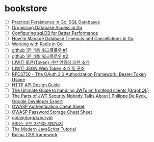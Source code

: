 # bookstore

- [ ] [Practical Persistence in Go: SQL Databases](https://www.alexedwards.net/blog/practical-persistence-sql)
- [ ] [Organising Database Access in Go](https://www.alexedwards.net/blog/organising-database-access)
- [ ] [Configuring sql.DB for Better Performance](https://www.alexedwards.net/blog/configuring-sqldb)
- [ ] [How to Manage Database Timeouts and Cancellations in Go](https://www.alexedwards.net/blog/how-to-manage-database-timeouts-and-cancellations-in-go)
- [ ] [Working with Redis in Go](https://www.alexedwards.net/blog/working-with-redis)
- [ ] [github 1인 개발 워크플로우 #1](https://www.huskyhoochu.com/issue-based-version-control-101/#question)
- [ ] [github 1인 개발 워크플로우 #2](https://www.huskyhoochu.com/issue-based-version-control-201#review)
- [ ] [[JWT] 토큰(Token) 기반 인증에 대한 소개](https://velopert.com/2350)
- [ ] [[JWT] JSON Web Token 소개 및 구조](https://velopert.com/2389)
- [ ] [RFC6750 - The OAuth 2.0 Authorization Framework: Bearer Token Usage](https://tools.ietf.org/html/rfc6750)
- [ ] [HTTP API Design Guide](https://github.com/yoondo/http-api-design/tree/master/ko)
- [ ] [The Ultimate Guide to handling JWTs on frontend clients (GraphQL)](https://hasura.io/blog/best-practices-of-using-jwt-with-graphql/)
- [ ] [The Parts of JWT Security Nobody Talks About | Philippe De Ryck, Google Developer Expert](https://www.youtube.com/watch?v=DPrhem174Ws)
- [ ] [OWASP Authentication Cheat Sheet](https://cheatsheetseries.owasp.org/cheatsheets/Authentication_Cheat_Sheet.html)
- [ ] [OWASP Password Storage Cheat Sheet](https://cheatsheetseries.owasp.org/cheatsheets/Password_Storage_Cheat_Sheet.html)
- [ ] [golang/org/x/bcrypt](https://pkg.go.dev/golang.org/x/crypto/bcrypt)
- [ ] [커머스 코드 자산화 개발일지](https://www.popit.kr/%ec%bb%a4%eb%a8%b8%ec%8a%a4-%ec%bd%94%eb%93%9c-%ec%9e%90%ec%82%b0%ed%99%94-%ea%b0%9c%eb%b0%9c%ec%9d%bc%ec%a7%80-1-%ec%8b%9c%ec%9e%91/)
- [ ] [The Modern JavaScript Tutorial](https://ko.javascript.info/)
- [ ] [Bulma CSS framework](https://bulma.io/)
